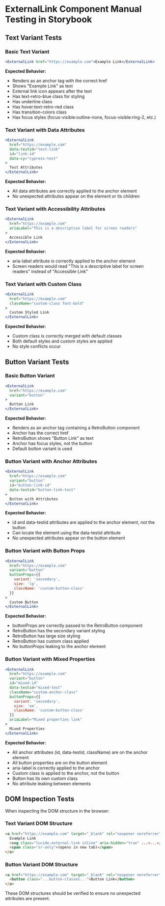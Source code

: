 # ExternalLink Component Manual Testing in Storybook

## Text Variant Tests

### Basic Text Variant
```jsx
<ExternalLink href="https://example.com">Example Link</ExternalLink>
```
**Expected Behavior:**
- Renders as an anchor tag with the correct href
- Shows "Example Link" as text
- External link icon appears after the text
- Has text-retro-blue class for styling
- Has underline class
- Has hover:text-retro-red class
- Has transition-colors class
- Has focus styles (focus-visible:outline-none, focus-visible:ring-2, etc.)

### Text Variant with Data Attributes
```jsx
<ExternalLink 
  href="https://example.com" 
  data-testid="test-link" 
  id="link-id"
  data-cy="cypress-test"
>
  Test Attributes
</ExternalLink>
```
**Expected Behavior:**
- All data attributes are correctly applied to the anchor element
- No unexpected attributes appear on the element or its children

### Text Variant with Accessibility Attributes
```jsx
<ExternalLink 
  href="https://example.com" 
  ariaLabel="This is a descriptive label for screen readers"
>
  Accessible Link
</ExternalLink>
```
**Expected Behavior:**
- aria-label attribute is correctly applied to the anchor element
- Screen readers would read "This is a descriptive label for screen readers" instead of "Accessible Link"

### Text Variant with Custom Class
```jsx
<ExternalLink 
  href="https://example.com" 
  className="custom-class font-bold"
>
  Custom Styled Link
</ExternalLink>
```
**Expected Behavior:**
- Custom class is correctly merged with default classes
- Both default styles and custom styles are applied
- No style conflicts occur

## Button Variant Tests

### Basic Button Variant
```jsx
<ExternalLink 
  href="https://example.com" 
  variant="button"
>
  Button Link
</ExternalLink>
```
**Expected Behavior:**
- Renders as an anchor tag containing a RetroButton component
- Anchor has the correct href
- RetroButton shows "Button Link" as text
- Anchor has focus styles, not the button
- Default button variant is used

### Button Variant with Anchor Attributes
```jsx
<ExternalLink 
  href="https://example.com" 
  variant="button"
  id="button-link-id"
  data-testid="button-link-test"
>
  Button with Attributes
</ExternalLink>
```
**Expected Behavior:**
- id and data-testid attributes are applied to the anchor element, not the button
- Can locate the element using the data-testid attribute
- No unexpected attributes appear on the button element

### Button Variant with Button Props
```jsx
<ExternalLink 
  href="https://example.com" 
  variant="button"
  buttonProps={{
    variant: 'secondary',
    size: 'lg',
    className: 'custom-button-class'
  }}
>
  Custom Button
</ExternalLink>
```
**Expected Behavior:**
- buttonProps are correctly passed to the RetroButton component
- RetroButton has the secondary variant styling
- RetroButton has large size styling
- RetroButton has custom class applied
- No buttonProps leaking to the anchor element

### Button Variant with Mixed Properties
```jsx
<ExternalLink 
  href="https://example.com" 
  variant="button"
  id="mixed-id"
  data-testid="mixed-test"
  className="custom-anchor-class"
  buttonProps={{
    variant: 'secondary',
    size: 'sm',
    className: 'custom-button-class'
  }}
  ariaLabel="Mixed properties link"
>
  Mixed Properties
</ExternalLink>
```
**Expected Behavior:**
- All anchor attributes (id, data-testid, className) are on the anchor element
- All button properties are on the button element
- aria-label is correctly applied to the anchor
- Custom class is applied to the anchor, not the button
- Button has its own custom class
- No attribute leaking between elements

## DOM Inspection Tests

When inspecting the DOM structure in the browser:

### Text Variant DOM Structure
```html
<a href="https://example.com" target="_blank" rel="noopener noreferrer" class="text-retro-blue underline hover:text-retro-red transition-colors inline-flex items-center gap-1 focus-visible:outline-none focus-visible:ring-2 focus-visible:ring-retro-blue focus-visible:ring-offset-2 focus-visible:ring-offset-retro-cream">
  Example Link
  <svg class="lucide-external-link inline" aria-hidden="true" ...>...</svg>
  <span class="sr-only">(opens in new tab)</span>
</a>
```

### Button Variant DOM Structure
```html
<a href="https://example.com" target="_blank" rel="noopener noreferrer" class="inline-flex items-center focus-visible:outline-none focus-visible:ring-2 focus-visible:ring-retro-blue focus-visible:ring-offset-2 focus-visible:ring-offset-retro-cream">
  <button class="...button-classes...">Button Link</button>
</a>
```

These DOM structures should be verified to ensure no unexpected attributes are present.